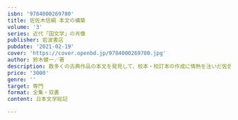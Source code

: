```yaml
---
isbn: '9784000269780'
title: 佐佐木信綱 本文の構築
volume: '3'
series: 近代「国文学」の肖像
publisher: 岩波書店
pubdate: '2021-02-19'
cover: 'https://cover.openbd.jp/9784000269780.jpg'
author: 鈴木健一／著
description: 数多くの古典作品の本文を発見して、校本・校訂本の作成に情熱を注いだ佐佐木信綱の生涯と学問を描く。
price: '3000'
genre: ''
target: 専門
format: 全集・双書
content: 日本文学総記

---
```

